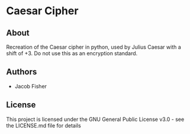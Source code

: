 # Caesar Cipher
## About
Recreation of the Caesar cipher in python, used by Julius Caesar with a shift of +3. Do not use this as an encryption standard.

## Authors
-  Jacob Fisher

## License
This project is licensed under the GNU General Public License v3.0 - see the LICENSE.md file for details
